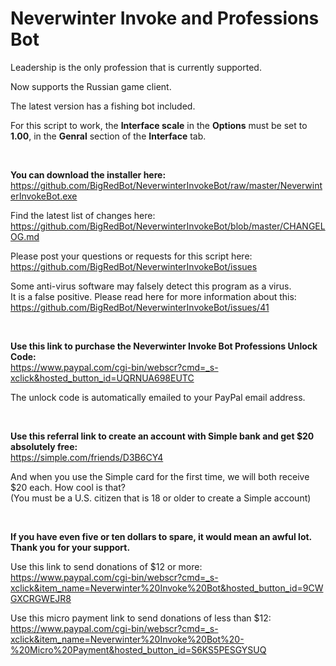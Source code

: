 # Neverwinter Invoke and Professions Bot

Leadership is the only profession that is currently supported.

Now supports the Russian game client.

The latest version has a fishing bot included.

For this script to work, the **Interface scale** in the **Options** must be set to **1.00**, in the **Genral** section of the **Interface** tab.

&nbsp;

**You can download the installer here:**  
https://github.com/BigRedBot/NeverwinterInvokeBot/raw/master/NeverwinterInvokeBot.exe

Find the latest list of changes here:  
https://github.com/BigRedBot/NeverwinterInvokeBot/blob/master/CHANGELOG.md

Please post your questions or requests for this script here:  
https://github.com/BigRedBot/NeverwinterInvokeBot/issues

Some anti-virus software may falsely detect this program as a virus.  
It is a false positive. Please read here for more information about this:  
https://github.com/BigRedBot/NeverwinterInvokeBot/issues/41

&nbsp;

**Use this link to purchase the Neverwinter Invoke Bot Professions Unlock Code:**  
https://www.paypal.com/cgi-bin/webscr?cmd=_s-xclick&hosted_button_id=UQRNUA698EUTC

The unlock code is automatically emailed to your PayPal email address.

&nbsp;

**Use this referral link to create an account with Simple bank and get $20 absolutely free:**  
https://simple.com/friends/D3B6CY4

And when you use the Simple card for the first time, we will both receive $20 each. How cool is that?  
(You must be a U.S. citizen that is 18 or older to create a Simple account)

&nbsp;

**If you have even five or ten dollars to spare, it would mean an awful lot. Thank you for your support.**

Use this link to send donations of $12 or more:  
https://www.paypal.com/cgi-bin/webscr?cmd=_s-xclick&item_name=Neverwinter%20Invoke%20Bot&hosted_button_id=9CWGXCRGWEJR8

Use this micro payment link to send donations of less than $12:  
https://www.paypal.com/cgi-bin/webscr?cmd=_s-xclick&item_name=Neverwinter%20Invoke%20Bot%20-%20Micro%20Payment&hosted_button_id=S6KS5PESGYSUQ
